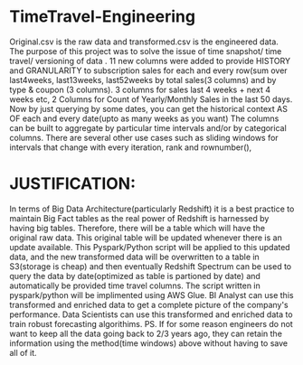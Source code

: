 # TimeTravel-Engineering
Original.csv is the raw data and transformed.csv is the engineered data.
The purpose of this project was to solve the issue of time snapshot/ time travel/ versioning of data .
11 new columns were added to provide HISTORY and GRANULARITY to subscription sales for each and every row(sum over last4weeks, last13weeks, last52weeks by total sales(3 columns) and by type & coupon (3 columns). 3 columns for sales last 4 weeks + next 4 weeks etc, 2 Columns for Count of Yearly/Monthly Sales in the last 50 days. 
Now by just querying by some dates, you can get the historical context AS OF each and every date(upto as many weeks as you want)
 The columns can be built to aggregate by particular time intervals and/or by categorical columns. There are several other use cases such as sliding windows for intervals that change with every iteration, rank and rownumber(), 
# JUSTIFICATION:
 In terms of Big Data Architecture(particularly Redshift) it is a best practice to maintain Big Fact tables as the real power of Redshift is harnessed by having big tables. Therefore, there will be a table which will have the original raw data. This original table will be updated whenever there is an update available. This Pyspark/Python script will be applied to this updated data, and the new transformed data will be overwritten to a table in S3(storage is cheap) and then eventually Redshift Spectrum can be used to query the data by date(optimized as table is partioned by date) and automatically be provided time travel columns. 
 The script written in pyspark/python will be implimented using AWS Glue. 
 BI Analyst can use this transformed and enriched data to get a complete picture of the company's performance.
 Data Scientists can use this transformed and enriched data to train robust forecasting algorithims. 
PS. If for some reason engineers do not want to keep all the data going back to 2/3 years ago, they can retain the information using the method(time windows) above without having to save all of it. 
